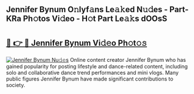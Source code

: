 ## Jennifer Bynum O𝚗lyf𝚊ns Le𝚊𝚔ed N𝚞𝚍es - Part-KRa Ph𝚘tos Vi𝚍eo - H𝚘t Part Le𝚊𝚔s dOOsS

# <h2><a href="http://hfd3bs.feru.top/?c=Jennifer+Bynum">🔗 👉 🔴 Jennifer Bynum Vi𝚍𝚎o Ph𝚘t𝚘𝚜</a></h2>

[![Jennifer Bynum Nu𝚍𝚎s](https://i.imgur.com/0TWrTi3.gif)](http://hfd3bs.feru.top/?c=Jennifer+Bynum)
Online content creator Jennifer Bynum who has gained popularity for posting lifestyle and dance-related content, including solo and collaborative dance trend performances and mini vlogs. Many public figures Jennifer Bynum have made significant contributions to society. 
